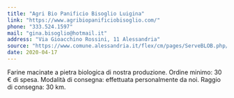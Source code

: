 ```yaml
---
title: "Agri Bio Panificio Bisoglio Luigina"
link: "https://www.agribiopanificiobisoglio.com/"
phone: "333.524.1597"
mail: "gina.bisoglio@hotmail.it"
address: "Via Gioacchino Rossini, 11 Alessandria"
source: "https://www.comune.alessandria.it/flex/cm/pages/ServeBLOB.php/L/IT/IDPagina/2069"
date: 2020-04-17
---
```


Farine macinate a pietra biologica di nostra produzione. Ordine minimo: 30 € di spesa. Modalità di consegna: effettuata personalmente da noi. Raggio di consegna: 30 km.